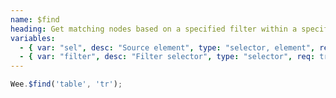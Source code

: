 ```yaml
---
name: $find
heading: Get matching nodes based on a specified filter within a specified element
variables:
  - { var: "sel", desc: "Source element", type: "selector, element", req: true }
  - { var: "filter", desc: "Filter selector", type: "selector", req: true }
---
```


```javascript
Wee.$find('table', 'tr');
```